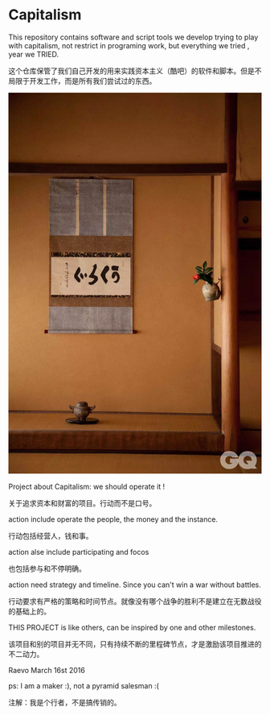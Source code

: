 # Capitalism

This repository contains software and script tools we develop trying to play with capitalism, not restrict in programing work, but everything we tried , year we TRIED.

这个仓库保管了我们自己开发的用来实践资本主义（酷吧）的软件和脚本。但是不局限于开发工作，而是所有我们尝试过的东西。

![house](https://github.com/MRHekeji/Capitalism/blob/master/%E6%96%B0%E5%BB%BA%E6%96%87%E4%BB%B6%E5%A4%B9/1440320006_0W4Dt9.jpg)

Project about Capitalism: we should operate it !

关于追求资本和财富的项目。行动而不是口号。

action include operate the people, the money and the instance. 

行动包括经营人，钱和事。

action alse include participating and focos

也包括参与和不停明确。

action need strategy and timeline. Since you can't win a war without battles.

行动要求有严格的策略和时间节点。就像没有哪个战争的胜利不是建立在无数战役的基础上的。

THIS PROJECT is like others, can be inspired by one and other milestones.

该项目和别的项目并无不同，只有持续不断的里程碑节点，才是激励该项目推进的不二动力。

Raevo  March 16st 2016

ps: I am a maker :), not a pyramid salesman :(

注解：我是个行者，不是搞传销的。
